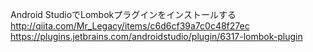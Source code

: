 Android StudioでLombokプラグインをインストールする
http://qiita.com/Mr_Legacy/items/c6d6cf39a7c0c48f27ec
https://plugins.jetbrains.com/androidstudio/plugin/6317-lombok-plugin
